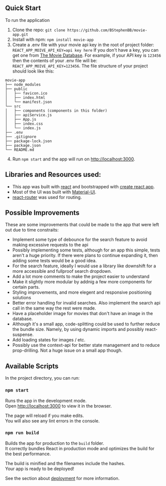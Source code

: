 ## Quick Start

To run the application

1. Clone the repo: `git clone https://github.com/BStephenBB/movie-app.git`
2. Install with npm: `npm install movie-app`
3. Create a .env file with your movie api key in the root of project folder: `REACT_APP_MOIVE_API_KEY=api key here` If you don't have a key, you can get one from [The Movie Database](https://www.themoviedb.org/documentation/api). For example, if your API key is `123456` then the contents of your .env file will be: `REACT_APP_MOIVE_API_KEY=123456`. The file structure of your project should look like this:

```
movie-app
├── node_modules
├── public
│   ├── favicon.ico
│   ├── index.html
│   └── manifest.json
└── src
│   ├── components (components in this folder)
│   ├── apiService.js
│   ├── App.js
│   ├── index.css
│   └── index.js
├── .env
├── .gitignore
├── package-lock.json
├── package.json
└── README.md
```

4. Run `npm start` and the app will run on [http://localhost:3000](http://localhost:3000).

## Libraries and Resources used:

- This app was built with [react](https://reactjs.org/) and bootstrapped with [create react app](https://facebook.github.io/create-react-app/).
- Most of the UI was built with [Material-UI](https://material-ui.com/).
- [react-router](https://github.com/ReactTraining/react-router) was used for routing.

## Possible Improvements

These are some improvements that could be made to the app that were left out due to time constraits:

- Implement some type of debounce for the search feature to avoid making excessive requests to the api
- Possibly implementing some tests, although for an app this simple, tests aren't a huge priority. If there were plans to continue expanding it, then adding some tests would be a good idea.
- For the search feature, ideally I would use a library like downshift for a more accessible and fullproof search dropdown.
- Add a lot more comments to make the project easier to understand
- Make it slightly more modular by addnig a few more components for certain parts.
- Styling improvements, and more elegent and responsive positioning solutions
- Better error handling for invalid searches. Also implement the search api call in the same way the rest were made.
- Have a placeholder image for movies that don't have an image in the database.
- Although it's a small app, code-splitting could be used to further reduce the bundle size. Namely, by using dynamic imports and possibly react-suspense.
- Add loading states for images / etc.
- Possibly use the context-api for better state management and to reduce prop-drilling. Not a huge issue on a small app though.

## Available Scripts

In the project directory, you can run:

### `npm start`

Runs the app in the development mode.<br>
Open [http://localhost:3000](http://localhost:3000) to view it in the browser.

The page will reload if you make edits.<br>
You will also see any lint errors in the console.

### `npm run build`

Builds the app for production to the `build` folder.<br>
It correctly bundles React in production mode and optimizes the build for the best performance.

The build is minified and the filenames include the hashes.<br>
Your app is ready to be deployed!

See the section about [deployment](https://facebook.github.io/create-react-app/docs/deployment) for more information.
